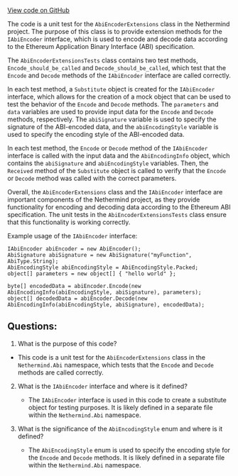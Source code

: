 [View code on GitHub](https://github.com/nethermindeth/nethermind/Nethermind.Abi.Test/AbiEncoderExtensionsTests.cs)

The code is a unit test for the `AbiEncoderExtensions` class in the Nethermind project. The purpose of this class is to provide extension methods for the `IAbiEncoder` interface, which is used to encode and decode data according to the Ethereum Application Binary Interface (ABI) specification. 

The `AbiEncoderExtensionsTests` class contains two test methods, `Encode_should_be_called` and `Decode_should_be_called`, which test that the `Encode` and `Decode` methods of the `IAbiEncoder` interface are called correctly. 

In each test method, a `Substitute` object is created for the `IAbiEncoder` interface, which allows for the creation of a mock object that can be used to test the behavior of the `Encode` and `Decode` methods. The `parameters` and `data` variables are used to provide input data for the `Encode` and `Decode` methods, respectively. The `abiSignature` variable is used to specify the signature of the ABI-encoded data, and the `abiEncodingStyle` variable is used to specify the encoding style of the ABI-encoded data. 

In each test method, the `Encode` or `Decode` method of the `IAbiEncoder` interface is called with the input data and the `AbiEncodingInfo` object, which contains the `abiSignature` and `abiEncodingStyle` variables. Then, the `Received` method of the `Substitute` object is called to verify that the `Encode` or `Decode` method was called with the correct parameters. 

Overall, the `AbiEncoderExtensions` class and the `IAbiEncoder` interface are important components of the Nethermind project, as they provide functionality for encoding and decoding data according to the Ethereum ABI specification. The unit tests in the `AbiEncoderExtensionsTests` class ensure that this functionality is working correctly. 

Example usage of the `IAbiEncoder` interface:

```
IAbiEncoder abiEncoder = new AbiEncoder();
AbiSignature abiSignature = new AbiSignature("myFunction", AbiType.String);
AbiEncodingStyle abiEncodingStyle = AbiEncodingStyle.Packed;
object[] parameters = new object[] { "hello world" };

byte[] encodedData = abiEncoder.Encode(new AbiEncodingInfo(abiEncodingStyle, abiSignature), parameters);
object[] decodedData = abiEncoder.Decode(new AbiEncodingInfo(abiEncodingStyle, abiSignature), encodedData);
```
## Questions: 
 1. What is the purpose of this code?
   - This code is a unit test for the `AbiEncoderExtensions` class in the `Nethermind.Abi` namespace, which tests that the `Encode` and `Decode` methods are called correctly.

2. What is the `IAbiEncoder` interface and where is it defined?
   - The `IAbiEncoder` interface is used in this code to create a substitute object for testing purposes. It is likely defined in a separate file within the `Nethermind.Abi` namespace.

3. What is the significance of the `AbiEncodingStyle` enum and where is it defined?
   - The `AbiEncodingStyle` enum is used to specify the encoding style for the `Encode` and `Decode` methods. It is likely defined in a separate file within the `Nethermind.Abi` namespace.